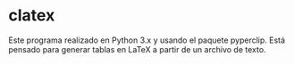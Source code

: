 # clatex
Este programa realizado en Python 3.x y usando el paquete pyperclip. Está pensado para generar tablas en LaTeX a partir de un archivo de texto.
